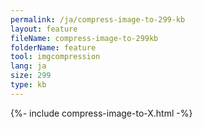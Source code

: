```yaml
---
permalink: /ja/compress-image-to-299-kb
layout: feature
fileName: compress-image-to-299kb
folderName: feature
tool: imgcompression
lang: ja
size: 299
type: kb
---
```


{%- include compress-image-to-X.html -%}
